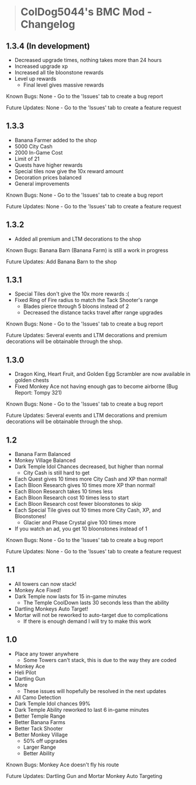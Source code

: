 > # ColDog5044's BMC Mod - Changelog

## 1.3.4 (In development)

 - Decreased upgrade times, nothing takes more than 24 hours
 - Increased upgrade xp
 - Increased all tile bloonstone rewards
 - Level up rewards
   - Final level gives massive rewards

Known Bugs: None - Go to the 'Issues' tab to create a bug report

Future Updates: None - Go to the 'Issues' tab to create a feature request

## 1.3.3

 - Banana Farmer added to the shop
 - 5000 City Cash
 - 2000 In-Game Cost
 - Limit of 21
 - Quests have higher rewards
 - Special tiles now give the 10x reward amount
 - Decoration prices balanced
 - General improvements

Known Bugs: None - Go to the 'Issues' tab to create a bug report

Future Updates: None - Go to the 'Issues' tab to create a feature request

## 1.3.2
 
 - Added all premium and LTM decorations to the shop

Known Bugs: Banana Barn (Banana Farm) is still a work in progress

Future Updates: Add Banana Barn to the shop

## 1.3.1

 - Special Tiles don't give the 10x more rewards :(
 - Fixed Ring of Fire radius to match the Tack Shooter's range
    - Blades pierce through 5 bloons instead of 2
    - Decreased the distance tacks travel after range upgrades

Known Bugs: None - Go to the 'Issues' tab to create a bug report

Future Updates: Several events and LTM decorations and premium decorations will be obtainable through the shop.

## 1.3.0

 - Dragon King, Heart Fruit, and Golden Egg Scrambler are now available in golden chests
 - Fixed Monkey Ace not having enough gas to become airborne (Bug Report: Tompy 321)

 Known Bugs: None - Go to the 'Issues' tab to create a bug report

 Future Updates: Several events and LTM decorations and premium decorations will be obtainable through the shop.

## 1.2

 - Banana Farm Balanced
 - Monkey Village Balanced
 - Dark Temple Idol Chances decreased, but higher than normal
    - City Cash is still hard to get
 - Each Quest gives 10 times more City Cash and XP than normal!
 - Each Bloon Research gives 10 times more XP than normal!
 - Each Bloon Research takes 10 times less
 - Each Bloon Research cost 10 times less to start
 - Each Bloon Research cost fewer bloonstones to skip
 - Each Special Tile gives out 10 times more City Cash, XP, and Bloonstones!
    - Glacier and Phase Crystal give 100 times more
 - If you watch an ad, you get 10 bloonstones instead of 1

Known Bugs: None - Go to the 'Issues' tab to create a bug report

Future Updates: None - Go to the 'Issues' tab to create a feature request

## 1.1

 - All towers can now stack!
 - Monkey Ace Fixed!
 - Dark Temple now lasts for 15 in-game minutes
    - The Temple CoolDown lasts 30 seconds less than the ability
 - Dartling Monkeys Auto Target!
 - Mortar will not be reworked to auto-target due to complications
    - If there is enough demand I will try to make this work
 
## 1.0

 - Place any tower anywhere
    - Some Towers can't stack, this is due to the way they are coded
 - Monkey Ace
 - Heli Pilot
 - Dartling Gun
 - More
    - These issues will hopefully be resolved in the next updates
 - All Camo Detection
 - Dark Temple Idol chances 99%
 - Dark Temple Ability reworked to last 6 in-game minutes
 - Better Temple Range
 - Better Banana Farms
 - Better Tack Shooter
 - Better Monkey Village
    - 50% off upgrades
    - Larger Range
    - Better Ability

Known Bugs: Monkey Ace doesn't fly his route

Future Updates: Dartling Gun and Mortar Monkey Auto Targeting
